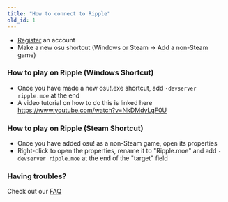 ```yaml
---
title: "How to connect to Ripple"
old_id: 1
---
```

- [Register](http://ripple.moe/index.php?p=3) an account  
- Make a new osu shortcut (Windows or Steam -> Add a non-Steam game)


### How to play on Ripple (Windows Shortcut)
- Once you have made a new osu!.exe shortcut, add `-devserver ripple.moe` at the end
- A video tutorial on how to do this is linked here <https://www.youtube.com/watch?v=NkDMdyLgF0U>

### How to play on Ripple (Steam Shortcut)
- Once you have added osu! as a non-Steam game, open its properties
- Right-click to open the properties, rename it to "Ripple.moe" and add `-devserver ripple.moe` at the end of the "target" field

### Having troubles?
Check out our [FAQ](https://ripple.moe/doc/5)
